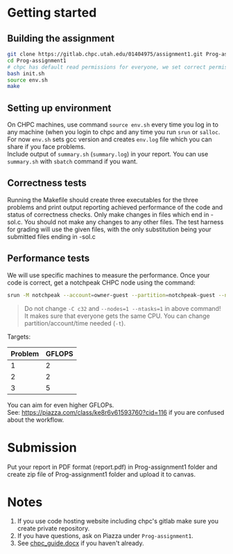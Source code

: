 # Getting started
## Building the assignment
```bash
git clone https://gitlab.chpc.utah.edu/01404975/assignment1.git Prog-assignment1
cd Prog-assignment1
# chpc has default read permissions for everyone, we set correct permission
bash init.sh
source env.sh
make
```
## Setting up environment
   On CHPC machines, use command `source env.sh` every time you log in
   to any machine (when you login to chpc and any time you run `srun` or
   `salloc`. For now `env.sh` sets gcc version and creates `env.log` file which
   you can share if you face problems.<br/>
   Include output of `summary.sh` (`summary.log`) in your report. You can use
   `summary.sh` with `sbatch` command if you want.
   
## Correctness tests
   Running the Makefile should create three executables for the three problems and print 
   output reporting achieved performance of the code and status of correctness checks.
   Only make changes in files which end in -sol.c. You should not make any changes to
   any other files. The test harness for grading will use the given files, with the
   only substitution being your submitted files ending in -sol.c
   
## Performance tests
   We will use specific machines to measure the performance. Once your code is
   correct, get a notchpeak CHPC node using the command:
   ```bash
   srun -M notchpeak --account=owner-guest --partition=notchpeak-guest --nodes=1 --ntasks=1 -C c32 -t 0:05:00  --pty /bin/bash -l
   ```
   > Do not change `-C c32` and `--nodes=1 --ntasks=1` in above command! It makes sure that everyone gets
   > the same CPU. You can change partition/account/time needed (`-t`).

   Targets:
  
   |Problem|GFLOPS|
   |-------|------|
   |1      |     2|
   |2      |     2|
   |3      |     5|

   You can aim for even higher GFLOPs.<br/>
   See: https://piazza.com/class/ke8r6v61593760?cid=116 if you are confused about the workflow.
# Submission
  Put your report in PDF format (report.pdf) in Prog-assignment1 folder and create zip file of
  Prog-assignment1 folder and upload it to canvas.
# Notes
   1. If you use code hosting website including chpc's gitlab make sure you
      create private repository.
   2. If you have questions, ask on Piazza under `Prog-assignment1`.
   3. See [chpc_guide.docx](https://utah.instructure.com/courses/638169/files/folder/Notes-Handouts?preview=105874702) if you haven't already.
